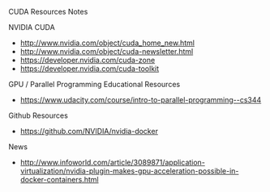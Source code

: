 CUDA Resources Notes

NVIDIA CUDA 
* http://www.nvidia.com/object/cuda_home_new.html
* http://www.nvidia.com/object/cuda-newsletter.html
* https://developer.nvidia.com/cuda-zone
* https://developer.nvidia.com/cuda-toolkit
 
GPU / Parallel Programming Educational Resources
* https://www.udacity.com/course/intro-to-parallel-programming--cs344

Github Resources
* https://github.com/NVIDIA/nvidia-docker



News
* http://www.infoworld.com/article/3089871/application-virtualization/nvidia-plugin-makes-gpu-acceleration-possible-in-docker-containers.html
